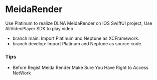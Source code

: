 # MeidaRender

 Use Platinum to realize DLNA MeidaRender on IOS  SwiftUI project, Use AliVideoPlayer SDK to play video

 * branch main: Import Platinum and Neptune as XCFramework.
 * branch develop: Import Platinum and Neptune as source code. 

 ### Tips

 * Before Regist Meida Render Make Sure You Have Right to Access NetWork 